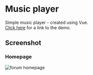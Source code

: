 # Music player

Simple music player - created using Vue.    
[Click here](https://g-lamonov.github.io/MusicPlayer-Frontend/dist/#/) for a link to the demo.

## Screenshot

### Homepage
![forum homepage](https://i.imgur.com/46PatmJ.png)
